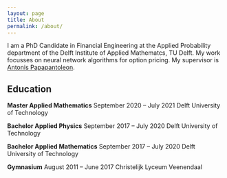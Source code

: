```yaml
---
layout: page
title: About
permalink: /about/
---
```


I am a PhD Candidate in Financial Engineering at the Applied Probability department of the Delft Institute of Applied Mathematcs, TU Delft. My work focusses on neural network algorithms for option pricing. My supervisor is [Antonis Papapantoleon](https://fa.ewi.tudelft.nl/~apapapantoleon/index.html).

## Education
**Master Applied Mathematics**
September 2020 – July 2021
Delft University of Technology

**Bachelor Applied Physics**
September 2017 – July 2020
Delft University of Technology
 
**Bachelor Applied Mathematics**
September 2017 – July 2020
Delft University of Technology

**Gymnasium**
August 2011 – June 2017
Christelijk Lyceum Veenendaal
